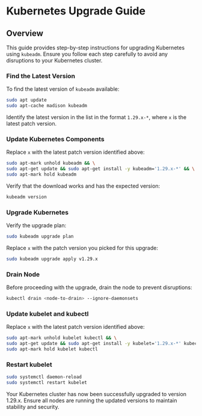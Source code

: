 # Kubernetes Upgrade Guide

## Overview

This guide provides step-by-step instructions for upgrading Kubernetes using `kubeadm`. Ensure you follow each step carefully to avoid any disruptions to your Kubernetes cluster.

### Find the Latest Version

To find the latest version of `kubeadm` available:

```bash
sudo apt update
sudo apt-cache madison kubeadm
```

Identify the latest version in the list in the format `1.29.x-*`, where `x` is the latest patch version.

### Update Kubernetes Components

Replace `x` with the latest patch version identified above:

```bash
sudo apt-mark unhold kubeadm && \
sudo apt-get update && sudo apt-get install -y kubeadm='1.29.x-*' && \
sudo apt-mark hold kubeadm
```

Verify that the download works and has the expected version:

```bash
kubeadm version
```

### Upgrade Kubernetes

Verify the upgrade plan:

```bash
sudo kubeadm upgrade plan
```

Replace `x` with the patch version you picked for this upgrade:

```bash
sudo kubeadm upgrade apply v1.29.x
```

### Drain Node

Before proceeding with the upgrade, drain the node to prevent disruptions:

```bash
kubectl drain <node-to-drain> --ignore-daemonsets
```

### Update kubelet and kubectl

Replace `x` with the latest patch version identified above:

```bash
sudo apt-mark unhold kubelet kubectl && \
sudo apt-get update && sudo apt-get install -y kubelet='1.29.x-*' kubectl='1.29.x-*' && \
sudo apt-mark hold kubelet kubectl
```

### Restart kubelet

```bash
sudo systemctl daemon-reload
sudo systemctl restart kubelet
```



Your Kubernetes cluster has now been successfully upgraded to version 1.29.x. Ensure all nodes are running the updated versions to maintain stability and security.



